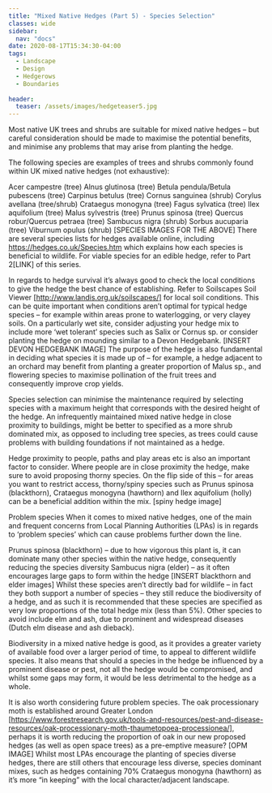 ```yaml
---
title: "Mixed Native Hedges (Part 5) - Species Selection"
classes: wide
sidebar:
  nav: "docs"
date: 2020-08-17T15:34:30-04:00
tags:
  - Landscape
  - Design
  - Hedgerows
  - Boundaries
  
header:
  teaser: /assets/images/hedgeteaser5.jpg
---
```


Most native UK trees and shrubs are suitable for mixed native hedges – but careful consideration should be made to maximise the potential benefits, and minimise any problems that may arise from planting the hedge.

The following species are examples of trees and shrubs commonly found within UK mixed native hedges (not exhaustive): 

Acer campestre (tree)
Alnus glutinosa (tree)
Betula pendula/Betula pubescens (tree)
Carpinus betulus (tree)
Cornus sanguinea (shrub)
Corylus avellana (tree/shrub)
Crataegus monogyna (tree)
Fagus sylvatica (tree)
Ilex aquifolium (tree)
Malus sylvestris (tree)
Prunus spinosa (tree)
Quercus robur/Quercus petraea (tree)
Sambucus nigra (shrub)
Sorbus aucuparia (tree)
Viburnum opulus (shrub)
[SPECIES IMAGES FOR THE ABOVE]
There are several species lists for hedges available online, including  https://hedges.co.uk/Species.htm which explains how each species is beneficial to wildlife.
For viable species for an edible hedge, refer to Part 2[LINK] of this series.

In regards to hedge survival it’s always good to check the local conditions to give the hedge the best chance of establishing. Refer to Soilscapes Soil Viewer [http://www.landis.org.uk/soilscapes/] for local soil conditions. This can be quite important when conditions aren’t optimal for typical hedge species – for example within areas prone to waterlogging, or very clayey soils.
On a particularly wet site, consider adjusting your hedge mix to include more ‘wet tolerant’ species such as Salix or Cornus sp. or consider planting the hedge on mounding similar to a Devon Hedgebank.
[INSERT DEVON HEDGEBANK IMAGE]
The purpose of the hedge is also fundamental in deciding what species it is made up of – for example, a hedge adjacent to an orchard may benefit from planting a greater proportion of Malus sp., and flowering species to maximise pollination of the fruit trees and consequently improve crop yields.

Species selection can minimise the maintenance required by selecting species with a maximum height that corresponds with the desired height of the hedge. An infrequently maintained mixed native hedge in close proximity to buildings, might be better to specified as a more shrub dominated mix, as opposed to including tree species, as trees could cause problems with building foundations if not maintained as a hedge.

Hedge proximity to people, paths and play areas etc is also an important factor to consider. Where people are in close proximity the hedge, make sure to avoid proposing thorny species. On the flip side of this – for areas you want to restrict access, thorny/spiny species such as Prunus spinosa (blackthorn), Crataegus monogyna (hawthorn) and Ilex aquifolium (holly) can be a beneficial addition within the mix.
[spiny hedge image]

Problem species
When it comes to mixed native hedges, one of the main and frequent concerns from Local Planning Authorities (LPAs) is in regards to ‘problem species’ which can cause problems further down the line.

Prunus spinosa (blackthorn) – due to how vigorous this plant is, it can dominate many other species within the native hedge, consequently reducing the species diversity
Sambucus nigra (elder) – as it often encourages large gaps to form within the hedge 
[INSERT blackthorn and elder images]
Whilst these species aren’t directly bad for wildlife – in fact they both support a number of species – they still reduce the biodiversity of a hedge, and as such it is recommended that these species are specified as very low proportions of the total hedge mix (less than 5%). Other species to avoid include elm and ash, due to prominent and widespread diseases (Dutch elm disease and ash dieback).

Biodiversity in a mixed native hedge is good, as it provides a greater variety of available food over a larger period of time, to appeal to different wildlife species. It also means that should a species in the hedge be influenced by a prominent disease or pest, not all the hedge would be compromised, and whilst some gaps may form, it would be less detrimental to the hedge as a whole.

It is also worth considering future problem species. The oak processionary moth is established around Greater London [https://www.forestresearch.gov.uk/tools-and-resources/pest-and-disease-resources/oak-processionary-moth-thaumetopoea-processionea/], perhaps it is worth reducing the proportion of oak in our new proposed hedges (as well as open space trees) as a pre-emptive measure?
[OPM IMAGE]
Whilst most LPAs encourage the planting of species diverse hedges, there are still others that encourage less diverse, species dominant mixes, such as hedges containing 70% Crataegus monogyna (hawthorn) as it’s more “in keeping” with the local character/adjacent landscape. 

